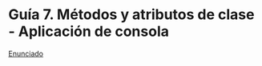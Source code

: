 # Guía 7. Métodos y atributos de clase - Aplicación de consola

[Enunciado](https://docs.google.com/document/d/1vk7qDyfKJB6-jORc3l1mhL59NiHi2D9X/edit)
